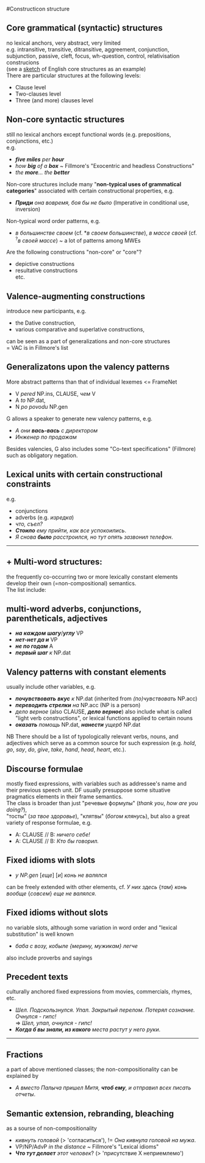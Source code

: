 #Constructicon structure

## Core grammatical (syntactic) structures
no lexical anchors, very abstract, very limited<br/>
e.g. intransitive, transitive, ditransitive, aggreement, conjunction, subjunction, passive, cleft, focus, wh-question, control, relativisation construcions<br/>
(see a [sketch](http://www.ucd.ie/artspgs/introling/engsyndraft.pdf) of English core structures as an example)<br/>
There are particular structures at the following levels:<br>
* Clause level<br/>
* Two-clauses level<br/>
* Three (and more) clauses level<br/>

## Non-core syntactic structures
still no lexical anchors except functional words (e.g. prepositions, conjunctions, etc.)<br/>
e.g.<br> 
* _**five miles** per **hour**_ <br/> 
* _how **big** of a **box**_ ~ Fillmore's "Exocentric and headless Constructions" <br/>
* _the **more**... the **better**_

Non-core structures include many "**non-typical uses of grammatical categories**" associated with certain constructional properties, e.g.<br/>
* _**Приди** она вовремя, боя бы не было_ (Imperative in conditional use, inversion)<br />

Non-typical word order patterns, e.g.<br />
* _в большинстве своем_ (cf. \*_в своем большинстве_), _в массе своей_ (cf. <sup>?</sup>_в своей массе_) ~ a lot of patterns among MWEs<br/>

Are the following constructions "non-core" or "core"?<br/>
* depictive constructions<br/>
* resultative constructions<br/>
etc.<br/>

## Valence-augmenting constructions
introduce new participants, e.g. <br/>
* the Dative construction, <br/>
* various comparative and superlative constructions, <br/>

can be seen as a part of generalizations and non-core structures</br>
= VAC is in Fillmore's list

## Generalizatons upon the valency patterns
More abstract patterns than that of individual lexemes  <= FrameNet<br/> 
* V _pered_ NP.ins, CLAUSE, _чем_ V<br/>
* A _to_ NP.dat, <br/>
* N _po povodu_ NP.gen<br/>

G allows a speaker to generate new valency patterns, e.g.<br/>
* _А они **вась-вась** с директором_ <br/>
* _Инженер по продажам_<br/>

Besides valencies, G also includes some "Co-text specifications" (Fillmore) such as obligatory negation.

## Lexical units with certain constructional constraints
e.g.<br/> 
* conjunctions<br/>
* adverbs (e.g. _изредка_)
* _что, съел?_
* _**Стоило** ему прийти, как все успокоились_.
* _Я снова **было** расстроился, но тут опять зазвонил телефон_.

-------
## + Multi-word structures:
the frequently co-occurring two or more lexically constant elements develop their own (=non-compositional) semantics. <br/>
The list include:

## multi-word adverbs, conjunctions, parentheticals, adjectives
* _**на** **каждом** **шагу**_/_**углу**_ VP
* _**нет-нет да и**_ VP
* _**не по годам**_ A
* _**первый** **шаг** к_ NP.dat

## Valency patterns with constant elements
usually include other variables, e.g. <br/>
* _**почувствовать** **вкус** к_ NP.dat (inherited from _(по)чувствовать_ NP.acc)
* _**переводить** **стрелки** на_ NP.acc (NP is a person)
* _дело верное_ (also CLAUSE, _**дело** **верное**_)
also include what is called "light verb constructions", or lexical functions applied to certain nouns
* _**оказать** помощь_ NP.dat, _**нанести** ущерб_ NP.dat

NB There should be a list of typologically relevant verbs, nouns, and adjectives which serve as a common source for such expression (e.g. _hold_, _go_, _say_, _do_, _give_, _take_, _hand_, _head_, _heart_, etc.).

## Discourse formulae
mostly fixed expressions, with variables such as addressee's name and their previous speech unit. 
DF usually presuppose some situative pragmatics elements in their frame semantics.<br/>
The class is broader than just "речевые формулы" (_thank you_, _how are you doing?_),<br/>
"тосты" (_за твое здоровье_), "клятвы" (_богом клянусь_), but also a great variety of response formulae, 
e.g. <br/>
* A: CLAUSE // B: _ничего себе!_
* A: CLAUSE // B: _Кто бы говорил._

## Fixed idioms with slots
* _у NP.gen_ [_еще_] [_и_] _конь не валялся_ <br/>

can be freely extended with other elements, cf. _У них здесь_ {_там_} _конь вообще_ {_совсем_} _еще не валялся_.

## Fixed idioms without slots
no variable slots, although some variation in word order and "lexical substitution" is well known <br/>
* _баба с возу, кобыле {мерину, мужикам} легче_

also include proverbs and sayings

## Precedent texts
culturally anchored fixed expressions from movies, commercials, rhymes, etc.
* _Шел. Подскользнулся. Упал. Закрытый перелом. Потерял сознание. Очнулся - гипс!_<br/>
 => _Шел, упал, очнулся - гипс!_
* _**Когда б вы знали, из какого** места растут у него руки_.
 
------
## Fractions
a part of above mentioned classes; the non-compositionality can be explained by 
* _А вместо Палыча пришел Митя, **чтоб ему**, и отправил всех писать отчеты_.

## Semantic extension, rebranding, bleaching
as a sourse of non-compositionality
* _кивнуть головой_ (> 'согласиться'), != _Она кивнула головой на мужа_.
* VP/NP/AdvP _in the distance_ ~ Fillmore's "Lexical idioms"
* _**Что тут делает** этот человек_? (> 'присутствие X неприемлемо')
